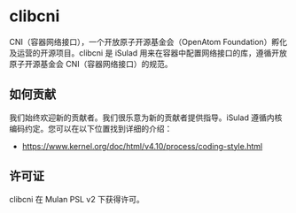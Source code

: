 # clibcni

CNI（容器网络接口），一个开放原子开源基金会（OpenAtom Foundation）孵化及运营的开源项目。clibcni 是 iSulad 用来在容器中配置网络接口的库，遵循开放原子开源基金会 CNI（容器网络接口）的规范。

## 如何贡献

我们始终欢迎新的贡献者。我们很乐意为新的贡献者提供指导。iSulad 遵循内核编码约定。您可以在以下位置找到详细的介绍：

  -  https://www.kernel.org/doc/html/v4.10/process/coding-style.html

## 许可证

clibcni 在 Mulan PSL v2 下获得许可。
